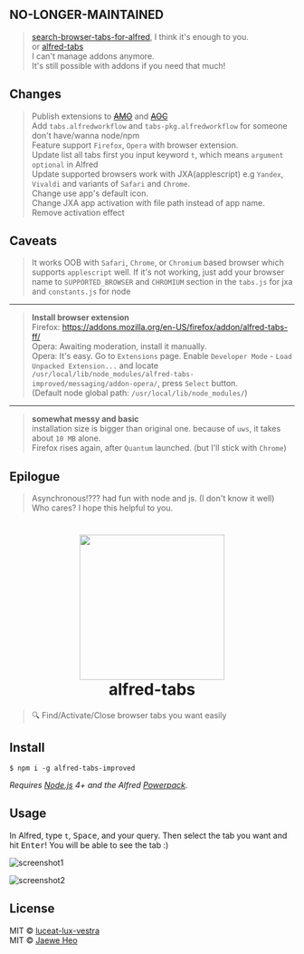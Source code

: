 ## NO-LONGER-MAINTAINED
> [search-browser-tabs-for-alfred](https://github.com/luceat-lux-vestra/search-browser-tabs-for-alfred), I think it's enough to you.  
> or [alfred-tabs](https://www.npmjs.com/package/alfred-tabs)  
> I can't manage addons anymore.  
> It's still possible with addons if you need that much!  

## Changes
> Publish extensions to ~~[AMO]()~~ and ~~[AOC]()~~  
> Add `tabs.alfredworkflow` and `tabs-pkg.alfredworkflow` for someone don't have/wanna node/npm  
> Feature support `Firefox`, `Opera` with browser extension.  
> Update list all tabs first you input keyword `t`, which means `argument optional` in Alfred  
> Update supported browsers work with JXA(applescript) e.g `Yandex`, `Vivaldi` and variants of `Safari` and `Chrome`.  
> Change use app's default icon.  
> Change JXA app activation with file path instead of app name.  
> Remove activation effect

## Caveats
> It works OOB with `Safari`, `Chrome`, or `Chromium` based browser which supports `applescript` well. If it's not working, just add your browser name to `SUPPORTED_BROWSER` and `CHROMIUM` section in the `tabs.js` for jxa and `constants.js` for node   
----
> **Install browser extension**  
> Firefox: https://addons.mozilla.org/en-US/firefox/addon/alfred-tabs-ff/  
> Opera: Awaiting moderation, install it manually.  
> Opera: It's easy. Go to `Extensions` page. Enable `Developer Mode` - `Load Unpacked Extension...` and locate `/usr/local/lib/node_modules/alfred-tabs-improved/messaging/addon-opera/`, press `Select` button.  
> (Default node global path: `/usr/local/lib/node_modules/`)  
----
> **somewhat messy and basic**  
> installation size is bigger than original one. because of `uws`, it takes about `10 MB` alone.  
> Firefox rises again, after `Quantum` launched. (but I'll stick with `Chrome`)  

## Epilogue
> Asynchronous!??? had fun with node and js. (I don't know it well)  
> Who cares? I hope this helpful to you.  

# <div align="center"><img src="./icon.png" width=256><br>alfred-tabs</div>

> :mag: Find/Activate/Close browser tabs you want easily


## Install

```
$ npm i -g alfred-tabs-improved
```

*Requires [Node.js](https://nodejs.org) 4+ and the Alfred [Powerpack](https://www.alfredapp.com/powerpack/).*


## Usage

In Alfred, type `t`, <kbd>Space</kbd>, and your query.
Then select the tab you want and hit <kbd>Enter</kbd>!
You will be able to see the tab :)

![screenshot1](https://cloud.githubusercontent.com/assets/1744446/21936734/9bb8e4dc-d9f5-11e6-8dc2-5773a82b6228.png)

![screenshot2](https://cloud.githubusercontent.com/assets/1744446/21936735/9bf65812-d9f5-11e6-803b-17e4e6bbbc8b.png)


## License
MIT © [luceat-lux-vestra](https://learnbydoing.ml/)  
MIT © [Jaewe Heo](http://importre.com)

